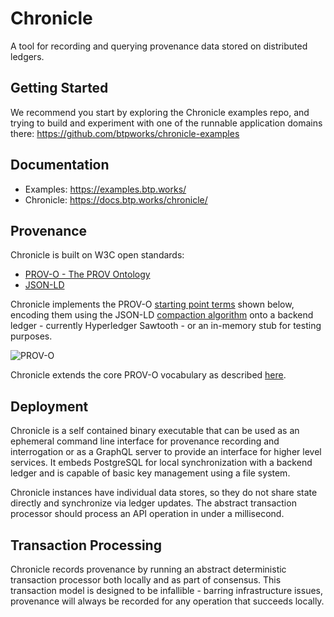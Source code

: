 # Chronicle

A tool for recording and querying provenance data stored on distributed ledgers.

## Getting Started

We recommend you start by exploring the Chronicle examples repo, and trying
to build and experiment with one of the runnable application domains there: <https://github.com/btpworks/chronicle-examples>

## Documentation

- Examples: <https://examples.btp.works/>
- Chronicle: <https://docs.btp.works/chronicle/>

## Provenance

Chronicle is built on W3C open standards:

- [PROV-O - The PROV Ontology](https://www.w3.org/TR/prov-o/)
- [JSON-LD](https://www.w3.org/TR/json-ld11/)

Chronicle implements the PROV-O
[starting point terms](https://www.w3.org/TR/2013/REC-prov-o-20130430/#description-starting-point-terms)
shown below, encoding them using the JSON-LD
[compaction algorithm](https://json-ld.org/spec/latest/json-ld-api/#compaction)
onto a backend ledger - currently Hyperledger Sawtooth - or an in-memory stub
for testing purposes.

![PROV-O](https://www.w3.org/TR/prov-o/diagrams/starting-points.svg)

Chronicle extends the core PROV-O vocabulary as described
[here](docs/chronicle_vocabulary.md).

## Deployment

Chronicle is a self contained binary executable that can be used as an ephemeral
command line interface for provenance recording and interrogation or as a
GraphQL server to provide an interface for higher level services. It embeds
PostgreSQL for local synchronization with a backend ledger and is capable of
basic key management using a file system.

Chronicle instances have individual data stores, so they do not share state
directly and synchronize via ledger updates. The abstract transaction processor
should process an API operation in under a millisecond.

## Transaction Processing

Chronicle records provenance by running an abstract deterministic transaction
processor both locally and as part of consensus. This transaction model is
designed to be infallible - barring infrastructure issues, provenance will
always be recorded for any operation that succeeds locally.

